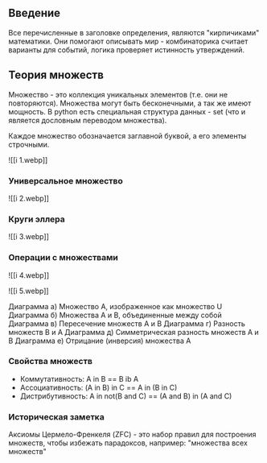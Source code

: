 ## Введение

Все перечисленные в заголовке определения, являются "кирпичиками" математики. Они помогают описывать мир - комбинаторика считает варианты для событий, логика проверяет истинность утверждений.

## Теория множеств

Множество - это коллекция уникальных элементов (т.е. они не повторяются). Множества могут быть бесконечными, а так же имеют мощность. В python есть специальная структура данных - set (что и является дословным переводом множества).

Каждое множество обозначается заглавной буквой, а его элементы строчными.

![[i 1.webp]]
### Универсальное множество

![[i 2.webp]]
### Круги эллера

![[i 3.webp]]
### Операции с множествами

![[i 4.webp]]

![[i 5.webp]]

Диаграмма а) Множество А, изображенное как множество U
Диаграмма б) Множества А и В, объединенные между собой
Диаграмма в) Пересечение множеств А и В
Диаграмма г) Разность множеств В и А
Диаграмма д) Симметрическая разность множеств А и В
Диаграмма е) Отрицание (инверсия) множества А

### Свойства множеств

- Коммутативность: A in B == B ib A 
- Ассоциативность: (A in B) in C == A in (B in C) 
- Дистрибутивность: A in not(B and C) == (A and B) in (A and C)

### Историческая заметка
Аксиомы Цермело-Френкеля (ZFC) - это набор правил для построения множеств, чтобы избежать парадоксов, например: "множества всех множеств"



